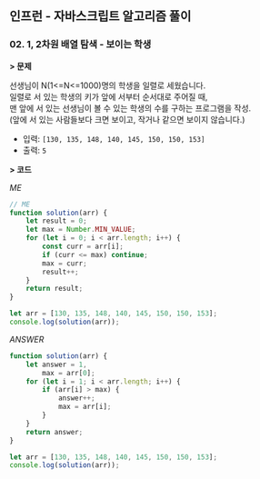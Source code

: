 ## 인프런 - 자바스크립트 알고리즘 풀이

### **02.** 1, 2차원 배열 탐색 - 보이는 학생

**> 문제**

선생님이 N(1<=N<=1000)명의 학생을 일렬로 세웠습니다.  
일렬로 서 있는 학생의 키가 앞에 서부터 순서대로 주어질 때,  
맨 앞에 서 있는 선생님이 볼 수 있는 학생의 수를 구하는 프로그램을 작성.  
(앞에 서 있는 사람들보다 크면 보이고, 작거나 같으면 보이지 않습니다.)

-   입력: `[130, 135, 148, 140, 145, 150, 150, 153]`
-   출력: `5`

**> 코드**

_ME_

```js
// ME
function solution(arr) {
    let result = 0;
    let max = Number.MIN_VALUE;
    for (let i = 0; i < arr.length; i++) {
        const curr = arr[i];
        if (curr <= max) continue;
        max = curr;
        result++;
    }
    return result;
}

let arr = [130, 135, 148, 140, 145, 150, 150, 153];
console.log(solution(arr));
```

_ANSWER_

```js
function solution(arr) {
    let answer = 1,
        max = arr[0];
    for (let i = 1; i < arr.length; i++) {
        if (arr[i] > max) {
            answer++;
            max = arr[i];
        }
    }
    return answer;
}

let arr = [130, 135, 148, 140, 145, 150, 150, 153];
console.log(solution(arr));
```
